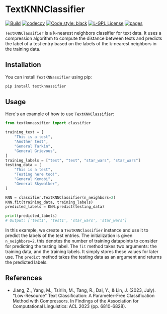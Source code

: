 # TextKNNClassifier

[![Build](https://github.com/cmi-dair/text-knnassifier/actions/workflows/test.yaml/badge.svg?branch=main)](https://github.com/cmi-dair/text-knnassifier/actions/workflows/test.yaml?query=branch%3Amain)
[![codecov](https://codecov.io/gh/cmi-dair/text-knnassifier/branch/main/graph/badge.svg?token=22HWWFWPW5)](https://codecov.io/gh/cmi-dair/text-knnassifier)
[![Code style: black](https://img.shields.io/badge/code%20style-black-000000.svg)](https://github.com/psf/black)
[![L-GPL License](https://img.shields.io/badge/license-L--GPL-blue.svg)](LICENSE)
[![pages](https://img.shields.io/badge/api-docs-blue)](https://cmi-dair.github.io/text-knnassifier)

`TextKNNClassifier` is a k-nearest neighbors classifier for text data. It uses a compression algorithm to compute the distance between texts and predicts the label of a test entry based on the labels of the k-nearest neighbors in the training data.

## Installation

You can install `TextKNNassifier` using pip:

```bash
pip install textknnassifier
```

## Usage

Here's an example of how to use `TextKNNClassifier`:

```python
from textknnassifier import classifier

training_text = [
    "This is a test",
    "Another test",
    "General Tarkin",
    "General Grievous",
]
training_labels = ["test", "test", "star_wars", "star_wars"]
testing_data = [
    "This is a test",
    "Testing here too!",
    "General Kenobi",
    "General Skywalker",
]

KNN = classifier.TextKNNClassifier(n_neighbors=2)
KNN.fit(training_data, training_labels)
predicted_labels = KNN.predict(testing_data)

print(predicted_labels)
# Output: ['test1', 'test1', 'star_wars', 'star_wars']
```

In this example, we create a `TextKNNClassifier` instance and use it to predict the labels of the test entries. The initialization is given `n_neighbors=2`, this denotes the number of training datapoints to consider for predicting the testing label. The `fit` method takes two arguments: the training data, and the training labels. It simply stores these values for later use. The `predict` method takes the testing data as an argument and returns the predicted labels.

## References

- Jiang, Z., Yang, M., Tsirlin, M., Tang, R., Dai, Y., & Lin, J. (2023, July). “Low-Resource” Text Classification: A Parameter-Free Classification Method with Compressors. In Findings of the Association for Computational Linguistics: ACL 2023 (pp. 6810-6828).
